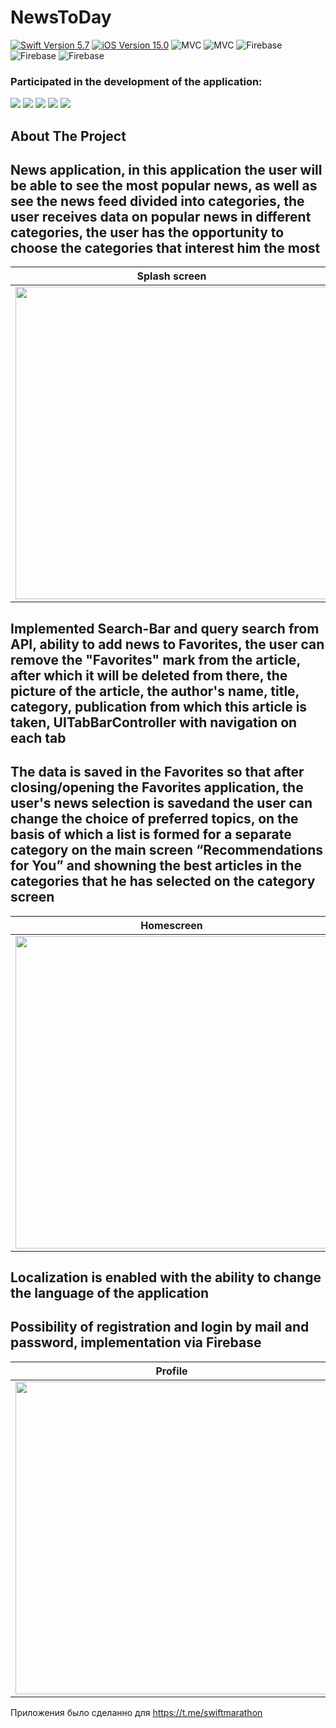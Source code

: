 # NewsToDay

<p align="left"> 
<a href="https://swift.org">
<img src="https://img.shields.io/badge/Swift-5.7-orange" alt="Swift Version 5.7" /></a>
<a href="https://developer.apple.com/ios/">
<img src="https://img.shields.io/badge/iOS-15.0%2B-success" alt="iOS Version 15.0"/></a>
<img src="https://img.shields.io/badge/MVC-ff69b4" alt="MVC" /></a>
<img src="https://img.shields.io/badge/No storyboard-purple" alt="MVC" /></a>
<img src="https://img.shields.io/badge/Firebase-blue" alt="Firebase" /></a>
<img src="https://img.shields.io/badge/Kingfisher-green" alt="Firebase" /></a>
<img src="https://img.shields.io/badge/SnapKit-red" alt="Firebase" /></a>
</p>

### Participated in the development of the application:
<p align="left"> 
<a href="https://github.com/Ojidaemo">
<img src="https://img.shields.io/badge/Ojidaemo-red"/></a>
<a href="https://github.com/Loveink">
<img src="https://img.shields.io/badge/Loveink-pink"/></a>
<a href="https://github.com/Alex123423">
<img src="https://img.shields.io/badge/Alex123423-gray"/></a>
<a href="https://github.com/kheladzedev">
<img src="https://img.shields.io/badge/kheladzedev-blue"/></a>
<a href="https://github.com/4Leonid">
<img src="https://img.shields.io/badge/4Leonid-green"/></a>
</p>

## About The Project

## News application, in this application the user will be able to see the most popular news, as well as see the news feed divided into categories, the user receives data on popular news in different categories, the user has the opportunity to choose the categories that interest him the most

| Splash screen | Onbaording | Categories |
| --- | --- | --- |
| <img src="https://user-images.githubusercontent.com/46907557/238901010-4aae9446-020d-41cb-95f9-7c2b00fdc8f9.png" height="500">|<img src="https://user-images.githubusercontent.com/46907557/238901004-ca63821a-aeb1-4297-8151-909d3cf9d2be.png" height="500"/>| <img src="https://user-images.githubusercontent.com/46907557/238906568-5e1b0e5a-18c9-4fbb-a6e6-89a6ca54708b.png" height="500"/>|
##
## Implemented Search-Bar and query search from API, ability to add news to Favorites, the user can remove the "Favorites" mark from the article, after which it will be deleted from there, the picture of the article, the author's name, title, category, publication from which this article is taken, UITabBarController with navigation on each tab
## The data is saved in the Favorites so that after closing/opening the Favorites application, the user's news selection is savedand the user can change the choice of preferred topics, on the basis of which a list is formed for a separate category on the main screen “Recommendations for You” and showning the best articles in the categories that he has selected on the category screen

| Homescreen | Article | Bookmarks |
| --- | --- | --- |
| <img src="https://user-images.githubusercontent.com/46907557/238900993-bb4a5fcf-577a-4c0a-aa9b-1afff04aacd3.png" height="500">|<img src="https://user-images.githubusercontent.com/46907557/238900968-9846d186-47d7-4e6c-b428-6088742b1de8.png" height="500"/>| <img src="https://user-images.githubusercontent.com/46907557/238900990-1d8c7eef-a291-4ec8-a4c9-4ec15fc4bb8c.png" height="500"/>|
##
## Localization is enabled with the ability to change the language of the application
## Possibility of registration and login by mail and password, implementation via Firebase

| Profile | Terms & Conditions | Laguages |
| --- | --- | --- |
| <img src="https://user-images.githubusercontent.com/46907557/238901005-a24827d5-6683-4f3f-9122-736369202038.png" height="500">|<img src="https://user-images.githubusercontent.com/46907557/238901012-2d7f9649-1b8c-4624-8a10-7dbad5bb217b.png" height="500"/>| <img src="https://user-images.githubusercontent.com/46907557/238901000-5dd41a72-8b41-4867-a040-e761760c3dc5.png" height="500"/>|

Приложения было сделанно для https://t.me/swiftmarathon
